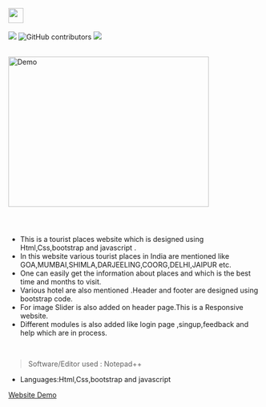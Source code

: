 <a href="https://github.com/Kushal997-das/tourist_places"><img height="30" src="https://img.shields.io/badge/Tourist Places Website-yellow.svg?&style=for-the-badge&logo=TheSparksFoundation&logoColor=blue" /></a> <br> <br>
![](https://img.shields.io/badge/Most_Programming_Language_Used-HTML-blue.svg)
![GitHub contributors](https://img.shields.io/github/contributors/priya510/tourist_places)
![](https://img.shields.io/badge/Status-Complete-green.svg) <br><br>

<img align='center' alt='Demo' width='400px'  height='300px' src="https://github.com/Kushal997-das/tourist_places/blob/main/docs/kush_docs.gif"/> <br> <br>

#
- This is a tourist places website which is designed using Html,Css,bootstrap and javascript .<br>
- In this website various tourist places in India are mentioned like GOA,MUMBAI,SHIMLA,DARJEELING,COORG,DELHI,JAIPUR etc.<br>
- One can easily get the information about places and which is the best time and months to visit.<br>
- Various hotel are also mentioned .Header and footer are designed using bootstrap code.<br>
- For image Slider is also added on header page.This is a Responsive website.<br>
- Different modules is also added like login page ,singup,feedback and help which are in process.
<br>

> Software/Editor used : Notepad++ <br>

  - Languages:Html,Css,bootstrap and javascript



[Website Demo](https://priya510.github.io/tourist_places/) 
